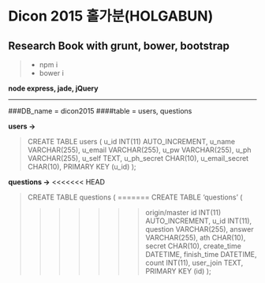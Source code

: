 Dicon 2015 홀가분(HOLGABUN)
========
**Research Book with grunt, bower, bootstrap**
--------
> - npm i
> - bower i

**node express, jade, jQuery**

--------
###DB_name = dicon2015
####table = users, questions

**users ->**
> CREATE TABLE users (
>   u_id INT(11) AUTO_INCREMENT,
>   u_name VARCHAR(255),
>   u_email VARCHAR(255),
>   u_pw VARCHAR(255),
>   u_ph VARCHAR(255),
>   u_self TEXT,
>   u_ph_secret CHAR(10),
>   u_email_secret CHAR(10),
>   PRIMARY KEY (u_id)
> );

**questions ->**
<<<<<<< HEAD
> CREATE TABLE questions (
=======
> CREATE TABLE ‘questions’ (
>>>>>>> origin/master
>   id INT(11) AUTO_INCREMENT,
>   u_id INT(11),
>   question VARCHAR(255),
>   answer VARCHAR(255),
>   ath CHAR(10),
>   secret CHAR(10),
>   create_time DATETIME,
>   finish_time DATETIME,
>   count INT(11),
>   user_join TEXT,
>   PRIMARY KEY (id)
> );